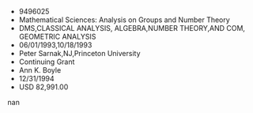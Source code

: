 
* 9496025
* Mathematical Sciences: Analysis on Groups and Number Theory
* DMS,CLASSICAL ANALYSIS, ALGEBRA,NUMBER THEORY,AND COM, GEOMETRIC ANALYSIS
* 06/01/1993,10/18/1993
* Peter Sarnak,NJ,Princeton University
* Continuing Grant
* Ann K. Boyle
* 12/31/1994
* USD 82,991.00

nan
